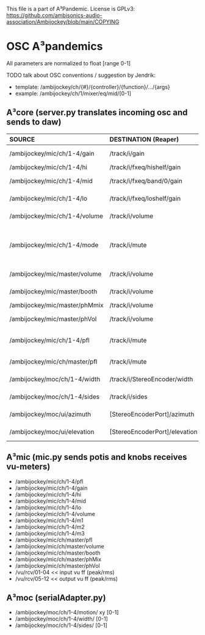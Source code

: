 This file is a part of A³Pandemic. License is GPLv3: https://github.com/ambisonics-audio-association/Ambijockey/blob/main/COPYING

# OSC A³pandemics
All parameters are normalized to float [range 0-1] 

TODO talk about OSC conventions / suggestion by Jendrik:
- template: /ambijockey/ch/{#}/{controller}/{function}/.../{args}
- example: /ambijockey/ch/1/mixer/eq/mid/[0-1]

## A³core (server.py translates incoming osc and sends to daw)

| SOURCE | DESTINATION (Reaper) | Description |
| :------| :------------------- | :---------- |
| /ambijockey/mic/ch/1-4/gain | /track/i/gain | Channel i gain |       
| /ambijockey/mic/ch/1-4/hi | /track/i/fxeq/hishelf/gain | Channel i hi |         
| /ambijockey/mic/ch/1-4/mid | /track/i/fxeq/band/0/gain | Channel i mid |        
| /ambijockey/mic/ch/1-4/lo | /track/i/fxeq/loshelf/gain | Channel i low |
| /ambijockey/mic/ch/1-4/volume | /track/i/volume | Channel i volume |
| /ambijockey/mic/ch/1-4/mode | /track/i/mute | Channel i mode (Mono, Stereo, Ambisonic)
| /ambijockey/mic/master/volume | /track/i/volume | Master volume |
| /ambijockey/mic/master/booth | /track/i/volume | Booth volume |
| /ambijockey/mic/master/phMmix | /track/i/volume | Phones Mix |
| /ambijockey/mic/master/phVol | /track/i/volume | Phones volume |
| /ambijockey/mic/ch/1-4/pfl | /track/i/mute | Channel i pfl (even/odd) |
| /ambijockey/mic/ch/master/pfl | /track/i/mute | Master pfl (even/odd) |
| /ambijockey/moc/ch/1-4/width | /track/i/StereoEncoder/width | Range -360 / 360 |
| /ambijockey/moc/ch/1-4/sides | /track/i/sides | Channel i sides |
| /ambijockey/moc/ui/azimuth | [StereoEncoderPort]/azimuth | Range -180 / 180 |
| /ambijockey/moc/ui/elevation | [StereoEncoderPort]/elevation | Range -180 / 180 |


## A³mic (mic.py sends potis and knobs receives vu-meters)
- /ambijockey/mic/ch/1-4/pfl
- /ambijockey/mic/ch/1-4/gain
- /ambijockey/mic/ch/1-4/hi
- /ambijockey/mic/ch/1-4/mid
- /ambijockey/mic/ch/1-4/lo
- /ambijockey/mic/ch/1-4/volume
- /ambijockey/mic/ch/1-4/m1
- /ambijockey/mic/ch/1-4/m2
- /ambijockey/mic/ch/1-4/m3
- /ambijockey/mic/ch/master/pfl
- /ambijockey/mic/ch/master/volume
- /ambijockey/mic/ch/master/booth
- /ambijockey/mic/ch/master/phMix
- /ambijockey/mic/ch/master/phVol
- /vu/rcv/01-04 << input vu ff (peak/rms)
- /vu/rcv/05-12 << output vu ff (peak/rms)

## A³moc (serialAdapter.py)
- /ambijockey/moc/ch/1-4/motion/ xy [0-1]
- /ambijockey/moc/ch/1-4/width/ [0-1]
- /ambijockey/moc/ch/1-4/sides/ [0-1]
